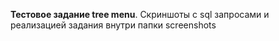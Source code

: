 **﻿Тестовое задание tree menu**.
Скриншоты с sql запросами и реализацией задания внутри папки screenshots
